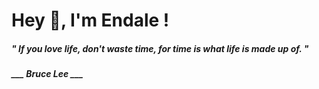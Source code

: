<h1 title="head"> Hey 👋, I'm Endale !</h1>

**<h5><i>" If you love life, don't waste time, for time is what life is made up of. "</i></h5>**

*<b>___ Bruce Lee ___</b>*
